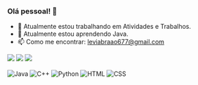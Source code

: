 ### Olá pessoal! 👋

- 🔭 Atualmente estou trabalhando em Atividades e Trabalhos.
- 🌱 Atualmente estou aprendendo Java.
- 📫 Como me encontrar: [leviabraao677@gmail.com](mailto:leviabraao677@gmail.com)

<div> 
  <a href="https://instagram.com/abraao8levi" target="_blank"><img src="https://img.shields.io/badge/-Instagram-%23E4405F?style=for-the-badge&logo=instagram&logoColor=white" target="_blank"></a>
  <a href="mailto:leviabraao677@gmail.com"><img src="https://img.shields.io/badge/-Gmail-%23333?style=for-the-badge&logo=gmail&logoColor=white" target="_blank"></a>
  <a href="https://www.linkedin.com/in/abra%C3%A3o-levi-de-andrade-pessoa-vitoriano-53a636229" target="_blank"><img src="https://img.shields.io/badge/-LinkedIn-%230077B5?style=for-the-badge&logo=linkedin&logoColor=white" target="_blank"></a> 
  <br>
  <br>
  <img src="https://img.shields.io/badge/-Java-%23ED8B00?style=for-the-badge&logo=java&logoColor=white" alt="Java">
  <img src="https://img.shields.io/badge/-C++-%2300599C?style=for-the-badge&logo=c%2B%2B&logoColor=white" alt="C++">
  <img src="https://img.shields.io/badge/-Python-%233776AB?style=for-the-badge&logo=python&logoColor=white" alt="Python">
  <img src="https://img.shields.io/badge/-HTML-%23E34F26?style=for-the-badge&logo=html5&logoColor=white" alt="HTML">
  <img src="https://img.shields.io/badge/-CSS-%231572B6?style=for-the-badge&logo=css3&logoColor=white" alt="CSS">
</div>
